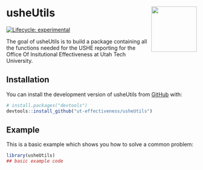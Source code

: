 
<!-- README.md is generated from README.Rmd. Please edit that file -->

# usheUtils <img src="man/figures/README-ut_ie_logo.png" align="right" width="120" />

<!-- badges: start -->

[![Lifecycle:
experimental](https://img.shields.io/badge/lifecycle-experimental-orange.svg)](https://lifecycle.r-lib.org/articles/stages.html#experimental)
<!-- badges: end -->

The goal of usheUtils is to build a package containing all the functions
needed for the USHE reporting for the Office Of Insitutional
Effectiveness at Utah Tech University.

## Installation

You can install the development version of usheUtils from
[GitHub](https://github.com/) with:

``` r
# install.packages("devtools")
devtools::install_github("ut-effectiveness/usheUtils")
```

## Example

This is a basic example which shows you how to solve a common problem:

``` r
library(usheUtils)
## basic example code
```
